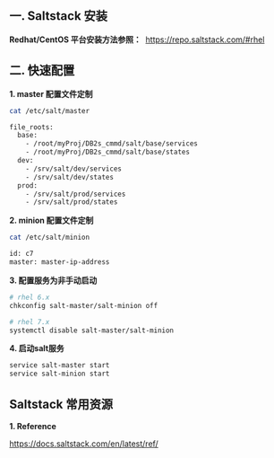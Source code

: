 ## 一. Saltstack 安装

**Redhat/CentOS 平台安装方法参照：**
  https://repo.saltstack.com/#rhel

## 二. 快速配置

**1. master 配置文件定制**
```bash
cat /etc/salt/master

file_roots:
  base:
    - /root/myProj/DB2s_cmmd/salt/base/services
    - /root/myProj/DB2s_cmmd/salt/base/states
  dev:
    - /srv/salt/dev/services
    - /srv/salt/dev/states
  prod:
    - /srv/salt/prod/services
    - /srv/salt/prod/states
```

**2. minion 配置文件定制**
```bash
cat /etc/salt/minion

id: c7
master: master-ip-address
```

**3. 配置服务为非手动启动**
```bash
# rhel 6.x
chkconfig salt-master/salt-minion off

# rhel 7.x
systemctl disable salt-master/salt-minion
```
**4. 启动salt服务**
```bash
service salt-master start
service salt-minion start
```

## Saltstack 常用资源
**1. Reference**

https://docs.saltstack.com/en/latest/ref/
